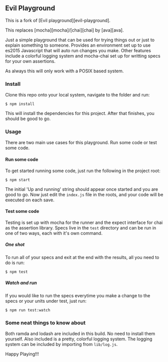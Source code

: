 ## Evil Playground

This is a fork of [Evil playground][evil-playground].

This replaces [mocha][mocha]/[chai][chai] by [ava][ava].


Just a simple playground that can be used for trying things out or just to explain something to someone.
Provides an environment set up to use es2015 Javascript that will auto run changes you make.
Other features include a colorful logging system and mocha-chai set up for writting specs for your own assertions.

As always this will only work with a POSIX based system.


### Install

Clone this repo onto your local system, navigate to the folder and run:

```
$ npm install
```

This will install the dependencies for this project. After that finishes, you should be good to go.

### Usage

There are two main use cases for this playground. Run some code or test some code.

#### Run some code

To get started running some code, just run the following in the project root:

```
$ npm start
```

The initial 'Up and running' string should appear once started and you are good to go. Now just edit the
`index.js` file in the roots, and your code will be executed on each save.

#### Test some code

Testing is set up with mocha for the runner and the expect interface for chai as the assertion library.
Specs live in the `test` directory and can be run in one of two ways, each with it's own command.

##### One shot

To run all of your specs and exit at the end with the results, all you need to do is run:

```
$ npm test
```

##### Watch and run
If you would like to run the specs everytime you make a change to the specs or your units under test, just run:

```
$ npm run test:watch
```

### Some neat things to know about

Both ramda and lodash are included in this build. No need to install them yourself. Also included is a pretty,
colorful logging system. The logging system can be included by importing from `lib/log.js`.


Happy Playing!!!
